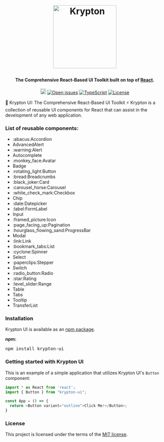 <h1 align="center">
  <br>


  <a href="https://krypton-ui.com"><img src="https://user-images.githubusercontent.com/7073241/224507377-395bffc0-9ff7-4d74-865b-f734394a7e7e.png" alt="Krypton" width="200"></a>
</h1>

<h4 align="center">The Comprehensive React-Based UI Toolkit built on top of <a href="https://reactjs.org/" target="_blank">React</a>.</h4>

<p align="center">
<a href="https://badge.fury.io/js/krypton-ui"><img src="https://badge.fury.io/js/krypton-ui.svg" alt="npm version" height="18"></a>
<a href="https://github.com/eugeniucozac/krypton-ui/issues"><img src="https://camo.githubusercontent.com/ca8b03b0da466c288fc28f8882afa9face8ba7a4290d0a03c3b9d7f57caf6a04/68747470733a2f2f696d672e736869656c64732e696f2f6769746875622f6973737565732f6d6b6f7369722f72656163742d706172616c6c61782d74696c74" alt="Open issues" data-canonical-src="https://img.shields.io/github/issues/mkosir/react-parallax-tilt" style="max-width: 100%;"></a>
  <a href="https://github.com/microsoft/TypeScript"><img src="https://camo.githubusercontent.com/1d1f56c37cf5dfd1b9c3782a8d1d6fe07f8764e8c35f53ec90460e5b38cd8f7d/68747470733a2f2f6261646765732e66726170736f66742e636f6d2f747970657363726970742f636f64652f747970657363726970742e7376673f763d313031" alt="TypeScript" data-canonical-src="https://badges.frapsoft.com/typescript/code/typescript.svg?v=101" style="max-width: 100%;"></a>
<a href="https://github.com/Redocly/redoc/blob/main/LICENSE"><img src="https://camo.githubusercontent.com/29d48040bcf3abe4eabc1089e81a82726f1beef3e2571fc67a13b97bff7df15d/68747470733a2f2f696d672e736869656c64732e696f2f6e706d2f6c2f7265646f632e737667" alt="License" data-canonical-src="https://img.shields.io/npm/l/redoc.svg" style="max-width: 100%;"></a>

</p>

<p dir="auto"><g-emoji class="g-emoji" alias="rocket" fallback-src="https://github.githubassets.com/images/icons/emoji/unicode/1f680.png">🚀</g-emoji> Krypton UI: The Comprehensive React-Based UI Toolkit <g-emoji class="g-emoji" alias="zap" fallback-src="https://github.githubassets.com/images/icons/emoji/unicode/26a1.png">⚡️</g-emoji> Krypton is a collection of reusable UI components for React that can assist in the development of any web application.</p>
<h3 tabindex="-1" dir="auto">List of reusable components:</h3>
<ul>
    <li>:abacus:Accordion</li>
    <li>AdvancedAlert</li>
    <li>:warning:Alert</li>
    <li>Autocomplete</li>
    <li>:monkey_face:Avatar</li>
    <li>Badge</li>
    <li>:rotating_light:Button</li>
    <li>:bread:Breadcrumbs</li>
    <li>:black_joker:Card</li>
    <li>:carousel_horse:Carousel</li>
    <li>:white_check_mark:Checkbox</li>
    <li>Chip</li>
    <li>:date:Datepicker</li>
    <li>:label:FormLabel</li>
    <li>Input</li>
    <li>:framed_picture:Icon</li>
    <li>:page_facing_up:Pagination</li>
    <li>:hourglass_flowing_sand:ProgressBar</li>
    <li>Modal</li>
    <li>:link:Link</li>
    <li>:bookmark_tabs:List</li>
    <li>:cyclone:Spinner</li>
    <li>Select</li>
    <li>:paperclips:Stepper</li>
    <li>Switch</li>
    <li>:radio_button:Radio</li>
    <li>:star:Rating</li>
    <li>:level_slider:Range</li>
    <li>Table</li>
    <li>Tabs</li>
    <li>Tooltip</li>
    <li>TransferList</li>
</ul>

<h3 tabindex="-1" dir="auto">Installation</h3>
<p dir="auto">Krypton UI is available as an <a href="https://www.npmjs.com/package/krypton-ui" rel="nofollow">npm package</a>.</p>
<p dir="auto"><strong>npm:</strong></p>
<div class="highlight highlight-source-shell notranslate position-relative overflow-auto" dir="auto">
  <pre>npm install krypton-ui</pre>
  <div class="zeroclipboard-container position-absolute right-0 top-0"></div>
</div>
<h3 tabindex="-1" dir="auto">Getting started with Krypton UI</h3>

<p dir="auto">This is an example of a simple application that utilizes Krypton UI's <code>Button</code> component:</p>
<div class="highlight highlight-source-js notranslate position-relative overflow-auto" dir="auto">

```javascript
import * as React from 'react';
import { Button } from "krypton-ui";

const App = () => {
  return <Button variant="outline">Click Me!</Button>;
}
```
<h3 tabindex="-1" dir="auto">License</h3>
<p>This project is licensed under the terms of the <a href="https://github.com/eugeniucozac/krypton-ui/blob/main/LICENSE">MIT license</a>.</p>

